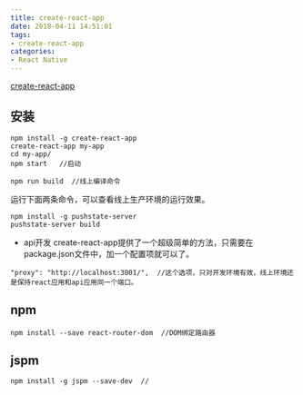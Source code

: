 ```yaml
---
title: create-react-app
date: 2018-04-11 14:51:01
tags:
- create-react-app
categories: 
- React Native
---
```



[create-react-app](https://github.com/facebook/create-react-app)

## 安装
```
npm install -g create-react-app
create-react-app my-app
cd my-app/
npm start   //启动

npm run build  //线上编译命令
```
运行下面两条命令，可以查看线上生产环境的运行效果。
```
npm install -g pushstate-server
pushstate-server build
```
- api开发
create-react-app提供了一个超级简单的方法，只需要在package.json文件中，加一个配置项就可以了。
```
"proxy": "http://localhost:3001/",  //这个选项，只对开发环境有效，线上环境还是保持react应用和api应用同一个端口。
```



## npm
```
npm install --save react-router-dom  //DOM绑定路由器
```

## jspm
```
npm install -g jspm --save-dev  // 
```

